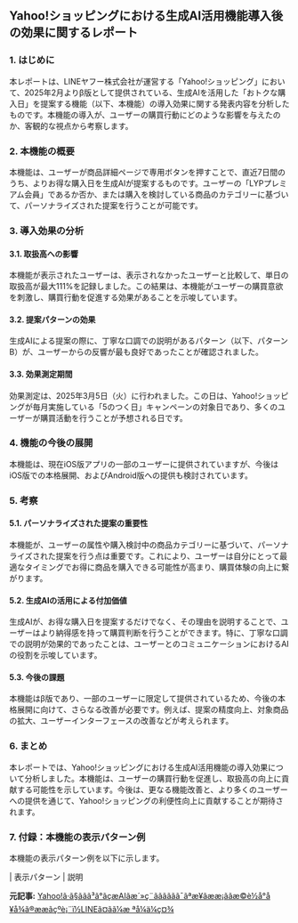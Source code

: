 ## Yahoo!ショッピングにおける生成AI活用機能導入後の効果に関するレポート

### 1. はじめに

本レポートは、LINEヤフー株式会社が運営する「Yahoo!ショッピング」において、2025年2月よりβ版として提供されている、生成AIを活用した「おトクな購入日」を提案する機能（以下、本機能）の導入効果に関する発表内容を分析したものです。本機能の導入が、ユーザーの購買行動にどのような影響を与えたのか、客観的な視点から考察します。

### 2. 本機能の概要

本機能は、ユーザーが商品詳細ページで専用ボタンを押すことで、直近7日間のうち、よりお得な購入日を生成AIが提案するものです。ユーザーの「LYPプレミアム会員」であるか否か、または購入を検討している商品のカテゴリーに基づいて、パーソナライズされた提案を行うことが可能です。

### 3. 導入効果の分析

#### 3.1. 取扱高への影響

本機能が表示されたユーザーは、表示されなかったユーザーと比較して、単日の取扱高が最大111%を記録しました。この結果は、本機能がユーザーの購買意欲を刺激し、購買行動を促進する効果があることを示唆しています。

#### 3.2. 提案パターンの効果

生成AIによる提案の際に、丁寧な口調での説明があるパターン（以下、パターンB）が、ユーザーからの反響が最も良好であったことが確認されました。

#### 3.3. 効果測定期間

効果測定は、2025年3月5日（火）に行われました。この日は、Yahoo!ショッピングが毎月実施している「5のつく日」キャンペーンの対象日であり、多くのユーザーが購買活動を行うことが予想される日です。

### 4. 機能の今後の展開

本機能は、現在iOS版アプリの一部のユーザーに提供されていますが、今後はiOS版での本格展開、およびAndroid版への提供も検討されています。

### 5. 考察

#### 5.1. パーソナライズされた提案の重要性

本機能が、ユーザーの属性や購入検討中の商品カテゴリーに基づいて、パーソナライズされた提案を行う点は重要です。これにより、ユーザーは自分にとって最適なタイミングでお得に商品を購入できる可能性が高まり、購買体験の向上に繋がります。

#### 5.2. 生成AIの活用による付加価値

生成AIが、お得な購入日を提案するだけでなく、その理由を説明することで、ユーザーはより納得感を持って購買判断を行うことができます。特に、丁寧な口調での説明が効果的であったことは、ユーザーとのコミュニケーションにおけるAIの役割を示唆しています。

#### 5.3. 今後の課題

本機能はβ版であり、一部のユーザーに限定して提供されているため、今後の本格展開に向けて、さらなる改善が必要です。例えば、提案の精度向上、対象商品の拡大、ユーザーインターフェースの改善などが考えられます。

### 6. まとめ

本レポートでは、Yahoo!ショッピングにおける生成AI活用機能の導入効果について分析しました。本機能は、ユーザーの購買行動を促進し、取扱高の向上に貢献する可能性を示しています。今後は、更なる機能改善と、より多くのユーザーへの提供を通じて、Yahoo!ショッピングの利便性向上に貢献することが期待されます。

### 7. 付録：本機能の表示パターン例

本機能の表示パターン例を以下に示します。

| 表示パターン | 説明 

**元記事:** [Yahoo!ã·ã§ããã³ã°ãçæAIãæ´»ç¨ãããããã¯ãªæ¥ãææ¡ããæ©è½å°å¥å¾ã®ææãçºè¡¨ï½LINEã¤ãã¼æ ªå¼ä¼ç¤¾](https://www.lycorp.co.jp/ja/news/release/017165/)